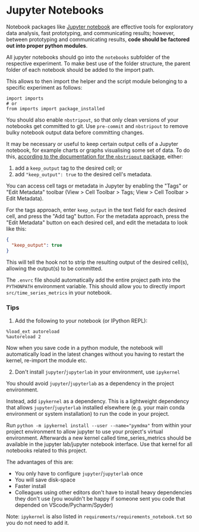 # Jupyter Notebooks

Notebook packages like [Jupyter notebook](http://jupyter.org/) are effective tools for exploratory data analysis,
fast prototyping, and communicating results; however, between prototyping and communicating results, **code should be
factored out into proper python modules**.

All jupyter notebooks should go into the `notebooks` subfolder of the respective experiment.
To make best use of the folder structure, the parent folder of each notebook should be added to the import path.

This allows to then import the helper and the script module belonging to a specific experiment as follows:

```
import imports
# or
from imports import package_installed
```

You should also enable `nbstripout`, so that only clean versions of your notebooks get committed to git.
Use `pre-commit` and `nbstripout` to remove bulky notebook output data before committing changes.

It may be necessary or useful to keep certain output cells of a Jupyter notebook, for example charts or graphs visualising
some set of data. To do this, [according to the documentation for the `nbstripout` package][nbstripout], either:

1. add a `keep_output` tag to the desired cell; or
1. add `"keep_output": true` to the desired cell's metadata.

You can access cell tags or metadata in Jupyter by enabling the "Tags" or
"Edit Metadata" toolbar (View > Cell Toolbar > Tags; View > Cell Toolbar >
Edit Metadata).

For the tags approach, enter `keep_output` in the text field for each desired cell, and
press the "Add tag" button. For the metadata approach, press the "Edit Metadata" button
on each desired cell, and edit the metadata to look like this:

```json
{
  "keep_output": true
}
```

This will tell the hook not to strip the resulting output of the desired cell(s), allowing the output(s) to be committed.

The `.envrc` file should automatically add the entire project path into the `PYTHONPATH` environment variable.
This should allow you to directly import `src/time_series_metrics` in your notebook.

### Tips

1. Add the following to your notebook (or IPython REPL):

```
%load_ext autoreload
%autoreload 2
```

Now when you save code in a python module, the notebook will automatically load in the latest changes without you having to
restart the kernel, re-import the module etc.

2. Don't install `jupyter`/`jupyterlab` in your environment, use `ipykernel`

You should avoid `jupyter`/`jupyterlab` as a dependency in the project environment.

Instead, add `ipykernel` as a dependency. This is a lightweight dependency that allows `jupyter`/`jupyterlab` installed elsewhere
(e.g. your main conda environment or system installation) to run the code in your project.

Run `python -m ipykernel install --user --name="pymdma"` from within your project environment to allow jupyter
to use your project's virtual environment. Afterwards a new kernel called time_series_metrics should be available in the
jupyter lab/jupyter notebook interface. Use that kernel for all notebooks related to this project.

The advantages of this are:

- You only have to configure `jupyter`/`jupyterlab` once
- You will save disk-space
- Faster install
- Colleagues using other editors don't have to install heavy dependencies they don't use (you wouldn't be happy if someone sent you
  code that depended on VScode/Pycharm/Spyder)

Note: `ipykernel` is also listed in `requirements/requirements_notebook.txt` so you do not need to add it.

[nbstripout]: https://github.com/kynan/nbstripout
